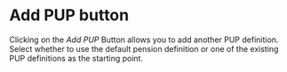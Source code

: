 # Add PUP button

Clicking on the _Add PUP_ Button allows you to add another PUP definition.
Select whether to use the default pension definition or one of the
existing PUP definitions as the starting point.
